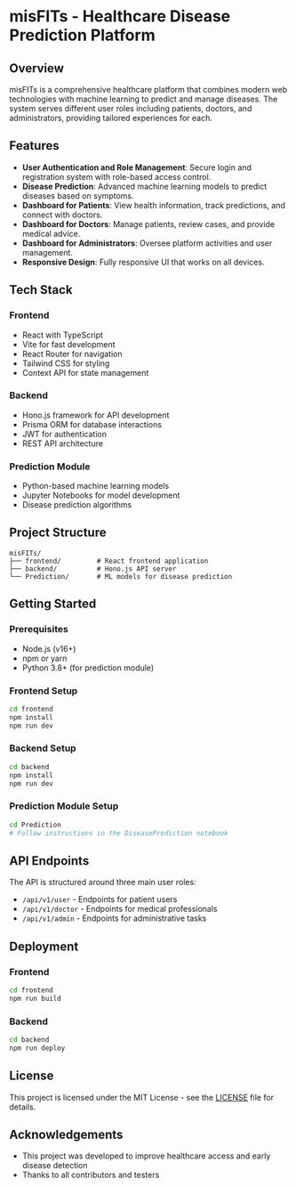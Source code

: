 # misFITs - Healthcare Disease Prediction Platform

## Overview

misFITs is a comprehensive healthcare platform that combines modern web technologies with machine learning to predict and manage diseases. The system serves different user roles including patients, doctors, and administrators, providing tailored experiences for each.

## Features

- **User Authentication and Role Management**: Secure login and registration system with role-based access control.
- **Disease Prediction**: Advanced machine learning models to predict diseases based on symptoms.
- **Dashboard for Patients**: View health information, track predictions, and connect with doctors.
- **Dashboard for Doctors**: Manage patients, review cases, and provide medical advice.
- **Dashboard for Administrators**: Oversee platform activities and user management.
- **Responsive Design**: Fully responsive UI that works on all devices.

## Tech Stack

### Frontend
- React with TypeScript
- Vite for fast development
- React Router for navigation
- Tailwind CSS for styling
- Context API for state management

### Backend
- Hono.js framework for API development
- Prisma ORM for database interactions
- JWT for authentication
- REST API architecture

### Prediction Module
- Python-based machine learning models
- Jupyter Notebooks for model development
- Disease prediction algorithms

## Project Structure

```
misFITs/
├── frontend/         # React frontend application
├── backend/          # Hono.js API server
└── Prediction/       # ML models for disease prediction
```

## Getting Started

### Prerequisites
- Node.js (v16+)
- npm or yarn
- Python 3.8+ (for prediction module)

### Frontend Setup
```bash
cd frontend
npm install
npm run dev
```

### Backend Setup
```bash
cd backend
npm install
npm run dev
```

### Prediction Module Setup
```bash
cd Prediction
# Follow instructions in the DiseasePrediction notebook
```

## API Endpoints

The API is structured around three main user roles:

- `/api/v1/user` - Endpoints for patient users
- `/api/v1/doctor` - Endpoints for medical professionals
- `/api/v1/admin` - Endpoints for administrative tasks

## Deployment

### Frontend
```bash
cd frontend
npm run build
```

### Backend
```bash
cd backend
npm run deploy
```

## License

This project is licensed under the MIT License - see the [LICENSE](LICENSE) file for details.

## Acknowledgements

- This project was developed to improve healthcare access and early disease detection
- Thanks to all contributors and testers